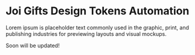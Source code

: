 # Joi Gifts Design Tokens Automation

Lorem ipsum is placeholder text commonly used in the graphic, print, and publishing industries for previewing layouts and visual mockups.

Soon will be updated!

